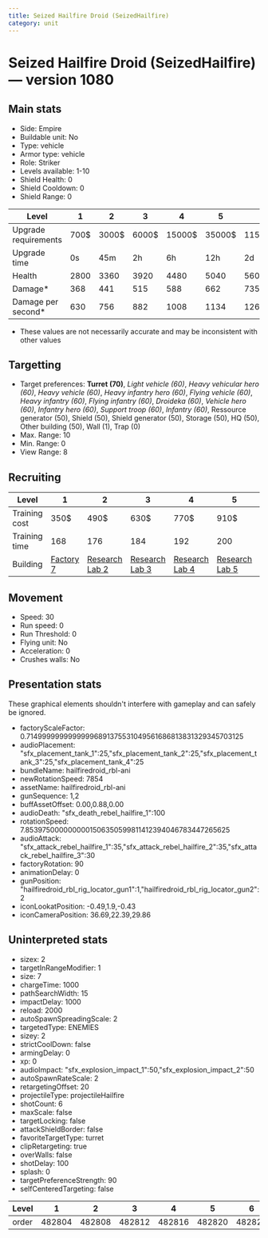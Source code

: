 ```yaml
---
title: Seized Hailfire Droid (SeizedHailfire)
category: unit
---
```


# Seized Hailfire Droid (SeizedHailfire) — version 1080

## Main stats

  * Side: Empire
  * Buildable unit: No
  * Type: vehicle
  * Armor type: vehicle
  * Role: Striker
  * Levels available: 1-10
  * Shield Health: 0
  * Shield Cooldown: 0
  * Shield Range: 0

|Level               |1   |2    |3    |4     |5     |6      |7      |8      |9       |10      |
|--------------------|----|-----|-----|------|------|-------|-------|-------|--------|--------|
|Upgrade requirements|700$|3000$|6000$|15000$|35000$|115000$|175000$|350000$|1000000$|2000000$|
|Upgrade time        |0s  |45m  |2h   |6h    |12h   |2d     |3d     |5d     |1w      |1w3d    |
|Health              |2800|3360 |3920 |4480  |5040  |5600   |6160   |6720   |7280    |8400    |
|Damage*             |368 |441  |515  |588   |662   |735    |809    |882    |956     |1103    |
|Damage per second*  |630 |756  |882  |1008  |1134  |1260   |1386   |1512   |1638    |1890    |

* These values are not necessarily accurate and may be inconsistent with other values

## Targetting

  * Target preferences: **Turret (70)**, _Light vehicle (60)_, _Heavy vehicular hero (60)_, _Heavy vehicle (60)_, _Heavy infantry hero (60)_, _Flying vehicle (60)_, _Heavy infantry (60)_, _Flying infantry (60)_, _Droideka (60)_, _Vehicle hero (60)_, _Infantry hero (60)_, _Support troop (60)_, _Infantry (60)_, Ressource generator (50), Shield (50), Shield generator (50), Storage (50), HQ (50), Other building (50), Wall (1), Trap (0)
  * Max. Range: 10
  * Min. Range: 0
  * View Range: 8

## Recruiting

|Level        |1                              |2                                      |3                                      |4                                      |5                                      |6                                      |7                                      |8                                      |9                                      |10                                      |
|-------------|-------------------------------|---------------------------------------|---------------------------------------|---------------------------------------|---------------------------------------|---------------------------------------|---------------------------------------|---------------------------------------|---------------------------------------|----------------------------------------|
|Training cost|350$                           |490$                                   |630$                                   |770$                                   |910$                                   |1050$                                  |1190$                                  |1400$                                  |1470$                                  |1610$                                   |
|Training time|168                            |176                                    |184                                    |192                                    |200                                    |208                                    |216                                    |196                                    |203                                    |210                                     |
|Building     |[Factory 7](empireFactory.html)|[Research Lab 2](empireOffenseLab.html)|[Research Lab 3](empireOffenseLab.html)|[Research Lab 4](empireOffenseLab.html)|[Research Lab 5](empireOffenseLab.html)|[Research Lab 6](empireOffenseLab.html)|[Research Lab 7](empireOffenseLab.html)|[Research Lab 8](empireOffenseLab.html)|[Research Lab 9](empireOffenseLab.html)|[Research Lab 10](empireOffenseLab.html)|

## Movement

  * Speed: 30
  * Run speed: 0
  * Run Threshold: 0
  * Flying unit: No
  * Acceleration: 0
  * Crushes walls: No

## Presentation stats

These graphical elements shouldn't interfere with gameplay and can safely be ignored.

  * factoryScaleFactor: 0.71499999999999996891375531049561686813831329345703125
  * audioPlacement: "sfx_placement_tank_1":25,"sfx_placement_tank_2":25,"sfx_placement_tank_3":25,"sfx_placement_tank_4":25
  * bundleName: hailfiredroid_rbl-ani
  * newRotationSpeed: 7854
  * assetName: hailfiredroid_rbl-ani
  * gunSequence: 1,2
  * buffAssetOffset: 0.00,0.88,0.00
  * audioDeath: "sfx_death_rebel_hailfire_1":100
  * rotationSpeed: 7.8539750000000001506350599811412394046783447265625
  * audioAttack: "sfx_attack_rebel_hailfire_1":35,"sfx_attack_rebel_hailfire_2":35,"sfx_attack_rebel_hailfire_3":30
  * factoryRotation: 90
  * animationDelay: 0
  * gunPosition: "hailfiredroid_rbl_rig_locator_gun1":1,"hailfiredroid_rbl_rig_locator_gun2":2
  * iconLookatPosition: -0.49,1.9,-0.43
  * iconCameraPosition: 36.69,22.39,29.86

## Uninterpreted stats

  * sizex: 2
  * targetInRangeModifier: 1
  * size: 7
  * chargeTime: 1000
  * pathSearchWidth: 15
  * impactDelay: 1000
  * reload: 2000
  * autoSpawnSpreadingScale: 2
  * targetedType: ENEMIES
  * sizey: 2
  * strictCoolDown: false
  * armingDelay: 0
  * xp: 0
  * audioImpact: "sfx_explosion_impact_1":50,"sfx_explosion_impact_2":50
  * autoSpawnRateScale: 2
  * retargetingOffset: 20
  * projectileType: projectileHailfire
  * shotCount: 6
  * maxScale: false
  * targetLocking: false
  * attackShieldBorder: false
  * favoriteTargetType: turret
  * clipRetargeting: true
  * overWalls: false
  * shotDelay: 100
  * splash: 0
  * targetPreferenceStrength: 90
  * selfCenteredTargeting: false

|Level|1     |2     |3     |4     |5     |6     |7     |8     |9     |10    |
|-----|------|------|------|------|------|------|------|------|------|------|
|order|482804|482808|482812|482816|482820|482824|482828|482832|482836|482840|

